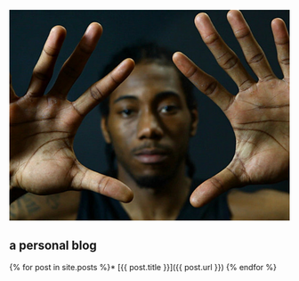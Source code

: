 ![welcome by Kawhi Leonard from San Antonio Spurs](/assets/img/Kawhi_Leonard.jpg)

## a personal blog

{% for post in site.posts %}* [{{ post.title }}]({{ post.url }})
{% endfor %}
